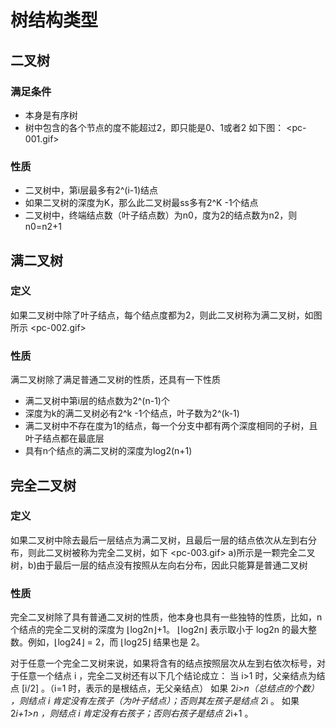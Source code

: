 # 树结构类型

## 二叉树
### 满足条件
- 本身是有序树
- 树中包含的各个节点的度不能超过2，即只能是0、1或者2
如下图：
<pc-001.gif>
### 性质
- 二叉树中，第i层最多有2^(i-1)结点
- 如果二叉树的深度为K，那么此二叉树最ss多有2^K -1个结点
- 二叉树中，终端结点数（叶子结点数）为n0，度为2的结点数为n2，则n0=n2+1

## 满二叉树
### 定义
如果二叉树中除了叶子结点，每个结点度都为2，则此二叉树称为满二叉树，如图所示
<pc-002.gif>

### 性质
满二叉树除了满足普通二叉树的性质，还具有一下性质
- 满二叉树中第i层的结点数为2^(n-1)个
- 深度为k的满二叉树必有2^k -1个结点，叶子数为2^(k-1)
- 满二叉树中不存在度为1的结点，每一个分支中都有两个深度相同的子树，且叶子结点都在最底层
- 具有n个结点的满二叉树的深度为log2(n+1)

## 完全二叉树
### 定义
如果二叉树中除去最后一层结点为满二叉树，且最后一层的结点依次从左到右分布，则此二叉树被称为完全二叉树，如下
<pc-003.gif>
a)所示是一颗完全二叉树，b)由于最后一层的结点没有按照从左向右分布，因此只能算是普通二叉树

### 性质
完全二叉树除了具有普通二叉树的性质，他本身也具有一些独特的性质，比如，n个结点的完全二叉树的深度为 ⌊log2n⌋+1。
⌊log2n⌋ 表示取小于 log2n 的最大整数。例如，⌊log24⌋ = 2，而 ⌊log25⌋ 结果也是 2。

对于任意一个完全二叉树来说，如果将含有的结点按照层次从左到右依次标号，对于任意一个结点 i ，完全二叉树还有以下几个结论成立：
当 i>1 时，父亲结点为结点 [i/2] 。（i=1 时，表示的是根结点，无父亲结点）
如果 2*i>n（总结点的个数） ，则结点 i 肯定没有左孩子（为叶子结点）；否则其左孩子是结点 2*i 。
如果 2*i+1>n ，则结点 i 肯定没有右孩子；否则右孩子是结点 2*i+1 。




